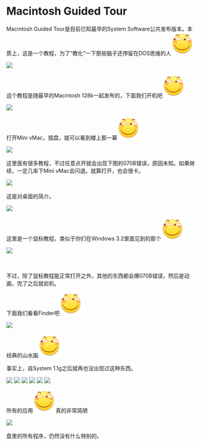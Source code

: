 # Macintosh Guided Tour

Macintosh Guided Tour是目前已知最早的System Software公共发布版本。本质上，这是一个教程，为了“教化”一下那些脑子还停留在DOS思维的人<img src="../.gitbook/assets/huaji.png" alt="" data-size="line">

![](https://wvbarchive-1310561333.cos.ap-hongkong.myqcloud.com/5505567339/d3e7d77fca806538e3b059fa9cdda144af3482f3.jpg)

这个教程是随最早的Macintosh 128k一起发布的，下面我们开机吧<img src="../.gitbook/assets/huaji.png" alt="" data-size="line">

![](https://wvbarchive-1310561333.cos.ap-hongkong.myqcloud.com/5505567339/4aa1d418ebc4b745c7344affc4fc1e17888215a8.jpg)

打开Mini vMac，插盘，就可以看到楼上那一幕<img src="../.gitbook/assets/huaji.png" alt="" data-size="line">

![](https://wvbarchive-1310561333.cos.ap-hongkong.myqcloud.com/5505567339/f3ed8cc5b74543a907bb072515178a82bb0114a8.jpg)

这里面有很多教程，不过任意点开就会出现下图的070B错误，原因未知。如果继续，一定几率下Mini vMac会闪退。就算打开，也会很卡。

![](https://wvbarchive-1310561333.cos.ap-hongkong.myqcloud.com/5505567339/79f5463eb80e7bec507efc08242eb93899506bac.jpg)

这是对桌面的简介。

![](https://wvbarchive-1310561333.cos.ap-hongkong.myqcloud.com/5505567339/61cbdf0f7bec54e73348e5f7b2389b504dc26aac.jpg)

这里是一个鼠标教程，类似于你们在Windows 3.2里面见到的那个<img src="../.gitbook/assets/huaji.png" alt="" data-size="line">

![](https://wvbarchive-1310561333.cos.ap-hongkong.myqcloud.com/5505567339/f8fa1ced54e736d129b773e190504fc2d76269ac.jpg)

<div align="center">

<img src="https://wvbarchive-1310561333.cos.ap-hongkong.myqcloud.com/5505567339/3b1833e636d12f2ebea1518944c2d562873568ac.jpg" alt="">

</div>

不过，除了鼠标教程能正常打开之外，其他的东西都会爆070B错误，然后是动画，完了之后就宕机。

下面我们看看Finder吧<img src="../.gitbook/assets/huaji.png" alt="" data-size="line">

![](https://wvbarchive-1310561333.cos.ap-hongkong.myqcloud.com/5505567339/50cc3442fbf2b2117b847ba7c18065380ed78ea3.jpg)

经典的山水画<img src="../.gitbook/assets/huaji.png" alt="" data-size="line">

事实上，自System 1.1g之后就再也没出现过这种东西。



![](https://wvbarchive-1310561333.cos.ap-hongkong.myqcloud.com/5505567339/13b79cf3b211931359e901596e380cd793238da3.jpg) ![](https://wvbarchive-1310561333.cos.ap-hongkong.myqcloud.com/5505567339/bb06d5109313b07e2017aee107d7912395dd8ca3.jpg) ![](https://wvbarchive-1310561333.cos.ap-hongkong.myqcloud.com/5505567339/f2e5f412b07eca808eafc70e9a2397dda34483a3.jpg) ![](https://wvbarchive-1310561333.cos.ap-hongkong.myqcloud.com/5505567339/d3e7d77fca806538e0405afa9cdda144af3482a3.jpg) ![](https://wvbarchive-1310561333.cos.ap-hongkong.myqcloud.com/5505567339/f08aad8165380cd77cb45c04aa44ad345b8281a3.jpg) ![](https://wvbarchive-1310561333.cos.ap-hongkong.myqcloud.com/5505567339/8a7402390cd79123794a6a9da6345982b0b780a3.jpg)

所有的应用<img src="../.gitbook/assets/huaji.png" alt="" data-size="line">真的非常简陋

![](https://wvbarchive-1310561333.cos.ap-hongkong.myqcloud.com/5505567339/25cc6bd6912397dd4ed366ed5282b2b7d2a287a3.jpg)

盘里的所有程序，仍然没有什么特别的。
